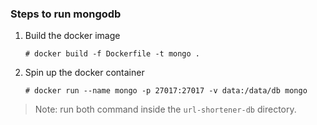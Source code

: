 ### Steps to run mongodb

1. Build the docker image
    ```
    # docker build -f Dockerfile -t mongo .
    ```
2. Spin up the docker container
    ```
    # docker run --name mongo -p 27017:27017 -v data:/data/db mongo
    ```

> Note: run both command inside the `url-shortener-db` directory.
